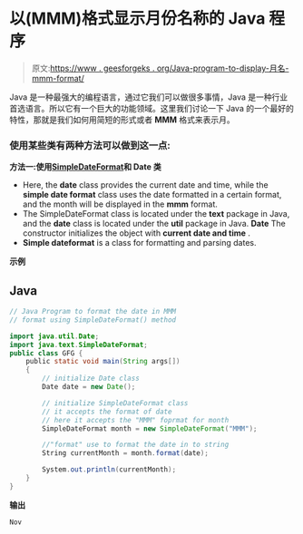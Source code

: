 # 以(MMM)格式显示月份名称的 Java 程序

> 原文:[https://www . geesforgeks . org/Java-program-to-display-月名-mmm-format/](https://www.geeksforgeeks.org/java-program-to-display-name-of-a-month-in-mmm-format/)

Java 是一种最强大的编程语言，通过它我们可以做很多事情，Java 是一种行业首选语言。所以它有一个巨大的功能领域。这里我们讨论一下 Java 的一个最好的特性，那就是我们如何用简短的形式或者 **MMM** 格式来表示月。

### 使用某些类有两种方法可以做到这一点:

**方法一:使用**[**SimpleDateFormat**](https://www.geeksforgeeks.org/java-simpledateformat-set-1/)**和 Date 类**

*   Here, the **date** class provides the current date and time, while the **simple date format** class uses the date formatted in a certain format, and the month will be displayed in the **mmm** format.
*   The SimpleDateFormat class is located under the **text** package in Java, and the **date** class is located under the **util** package in Java. **Date** The constructor initializes the object with **current date and time** .
*   **Simple dateformat** is a class for formatting and parsing dates.

**示例**

## Java

```java
// Java Program to format the date in MMM
// format using SimpleDateFormat() method

import java.util.Date;
import java.text.SimpleDateFormat;
public class GFG {
    public static void main(String args[])
    {
        // initialize Date class
        Date date = new Date();

        // initialize SimpleDateFormat class
        // it accepts the format of date
        // here it accepts the "MMM" foprmat for month
        SimpleDateFormat month = new SimpleDateFormat("MMM");

        //"format" use to format the date in to string
        String currentMonth = month.format(date);

        System.out.println(currentMonth);
    }
}
```

**输出**

```java
Nov
```